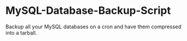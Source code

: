 MySQL-Database-Backup-Script
============================

Backup all your MySQL databases on a cron and have them compressed into a tarball.